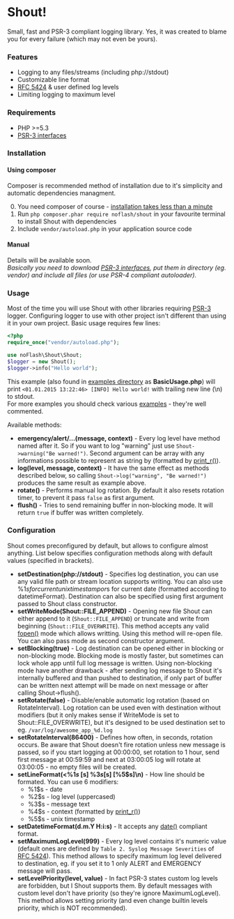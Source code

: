 # Shout!
Small, fast and PSR-3 compliant logging library.
Yes, it was created to blame you for every failure (which may not even be yours).

### Features
  * Logging to any files/streams (including php://stdout)
  * Customizable line format
  * [RFC 5424](http://tools.ietf.org/html/rfc5424) & user defined log levels
  * Limiting logging to maximum level

### Requirements
  * PHP >=5.3
  * [PSR-3 interfaces](https://github.com/php-fig/log)

### Installation
#### Using composer
Composer is recommended method of installation due to it's simplicity and automatic dependencies managment.

  0. You need composer of course - [installation takes less than a minute](https://getcomposer.org/download/)
  1. Run `php composer.phar require noflash/shout` in your favourite terminal to install Shout with dependencies
  2. Include `vendor/autoload.php` in your application source code
   
#### Manual
Details will be available soon.  
*Basically you need to download [PSR-3 interfaces](https://github.com/php-fig/log), put them in directory (eg. vendor) and include all files (or use PSR-4 compliant autoloader).*

### Usage
Most of the time you will use Shout with other libraries requiring [PSR-3](http://www.php-fig.org/psr/psr-3/) logger. Configuring logger to use with other project isn't different than using it in your own project.
Basic usage requires few lines:
```php
<?php
require_once("vendor/autoload.php");

use noFlash\Shout\Shout;
$logger = new Shout();
$logger->info("Hello world");
```
This example (also found in [examples directory](https://github.com/kiler129/Shout/tree/master/examples) as **BasicUsage.php**) will print `<01.01.2015 13:22:46> [INFO] Hello world!` with trailing new line (\n) to stdout.  
For more examples you should check various [examples](https://github.com/kiler129/Shout/tree/master/examples) - they're well commented.

Available methods:
  * **emergency/alert/...(message, context)** - Every log level have method named after it. So if you want to log "warning" just use `Shout->warning("Be warned!")`. Second argument can be array with any informations possible to represent as string by (formatted by [print_r()](http://php.net/print_r)).
  * **log(level, message, context)** - It have the same effect as methods described below, so calling `Shout->log("warning", "Be warned!")` produces the same result as example above.
  * **rotate()** - Performs manual log rotation. By default it also resets rotation timer, to prevent it pass `false` as first argument.
  * **flush()** - Tries to send remaining buffer in non-blocking mode. It will return `true` if buffer was written completely.

### Configuration
Shout comes preconfigured by default, but allows to configure almost anything. List below specifies configuration methods along with default values (specified in brackets). 
  * **setDestination(php://stdout)** - Specifies log destination, you can use any valid file path or stream location supports writing. You can also use %1$s for current unix timestamp or %2$s for current date (formatted according to datetimeFormat). Destination can also be specified using first argument passed to Shout class constructor.
  * **setWriteMode(Shout::FILE_APPEND)** - Opening new file Shout can either append to it (`Shout::FILE_APPEND`) or truncate and write from beginning (`Shout::FILE_OVERWRITE`). This method accepts any valid [fopen()](http://php.net/fopen) mode which allows writting. Using this method will re-open file. You can also pass mode as second constructor argument.
  * **setBlocking(true)** - Log destination can be opened either in blocking or non-blocking mode. Blocking mode is mostly faster, but sometimes can lock whole app until full log message is written. Using non-blocking mode have another drawback - after sending log message to Shout it's internally buffered and than pushed to destination, if only part of buffer can be written next attempt will be made on next message or after calling Shout->flush().
  * **setRotate(false)** - Disable/enable automatic log rotation (based on RotateInterval). Log rotation can be used even with destination without modifiers (but it only makes sense if WriteMode is set to Shout::FILE_OVERWRITE), but it's designed to be used destination set to eg. `/var/log/awesome_app_%d.log`
  * **setRotateInterval(86400)** - Defines how often, in seconds, rotation occurs. Be aware that Shout doesn't fire rotation unless new message is passed, so if you start logging at 00:00:00, set rotation to 1 hour, send first message at 00:59:59 and next at 03:00:05 log will rotate at 03:00:05 - no empty files will be created.
  * **setLineFormat(\<%1$s\> [%2$s] %3$s [%4$s] [%5$s]\n)** - How line should be formated. You can use 6 modifiers: 
    * %1$s - date
    * %2$s - log level (uppercased)
    * %3$s - message text
    * %4$s - context (formatted by [print_r()](http://php.net/print_r)) 
    * %5$s - unix timestamp
  * **setDatetimeFormat(d.m.Y H:i:s)** - It accepts any [date()](http://php.net/date) compliant format.
  * **setMaximumLogLevel(999)** - Every log level contains it's numeric value (default ones are defined by `Table 2. Syslog Message Severities` of [RFC 5424](http://tools.ietf.org/html/rfc5424)). This method allows to specify maximum log level delivered to destination, eg. if you set it to 1 only ALERT and EMERGENCY message will pass.
  * **setLevelPriority(level, value)** - In fact PSR-3 states custom log levels are forbidden, but I Shout supports them. By default messages with custom level don't have priority (so they're ignore MaximumLogLevel). This method allows setting priority (and even change builtin levels priority, which is NOT recommended).